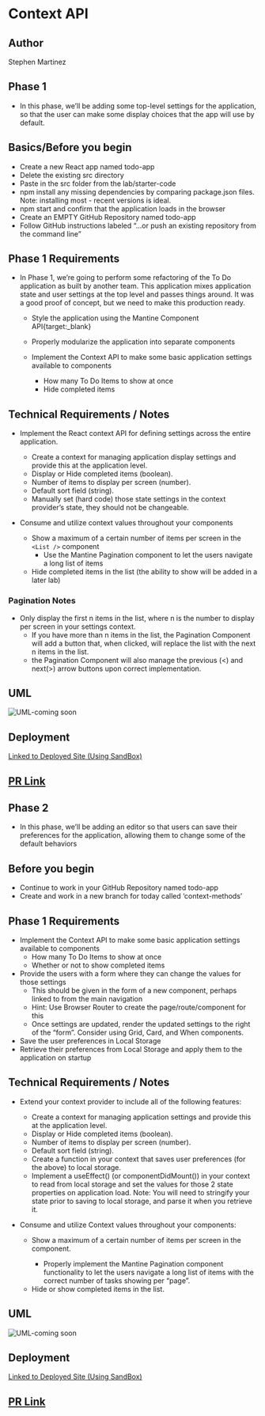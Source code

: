 # Context API

## Author

Stephen Martinez

## Phase 1

- In this phase, we’ll be adding some top-level settings for the application, so that the user can make some display choices that the app will use by default.

## Basics/Before you begin

- Create a new React app named todo-app
- Delete the existing src directory
- Paste in the src folder from the lab/starter-code
- npm install any missing dependencies by comparing package.json files. Note: installing most - recent versions is ideal.
- npm start and confirm that the application loads in the browser
- Create an EMPTY GitHub Repository named todo-app
- Follow GitHub instructions labeled “…or push an existing repository from the command line”

## Phase 1 Requirements

- In Phase 1, we’re going to perform some refactoring of the To Do application as built by another team. This application mixes application state and user settings at the top level and passes things around. It was a good proof of concept, but we need to make this production ready.

  - Style the application using the Mantine Component API{target:_blank}

  - Properly modularize the application into separate components

  - Implement the Context API to make some basic application settings available to components

    - How many To Do Items to show at once
    - Hide completed items

## Technical Requirements / Notes

- Implement the React context API for defining settings across the entire application.
  - Create a context for managing application display settings and provide this at the application level.
  - Display or Hide completed items (boolean).
  - Number of items to display per screen (number).
  - Default sort field (string).
  - Manually set (hard code) those state settings in the context provider’s state, they should not be changeable.

- Consume and utilize context values throughout your components
  - Show a maximum of a certain number of items per screen in the `<List />` component
    - Use the Mantine Pagination component to let the users navigate a long list of items
  - Hide completed items in the list (the ability to show will be added in a later lab)

### Pagination Notes

- Only display the first n items in the list, where n is the number to display per screen in your settings context.
  - If you have more than n items in the list, the Pagination Component will add a button that, when clicked, will replace the list with the next n items in the list.
  - the Pagination Component will also manage the previous (<) and next(>) arrow buttons upon correct implementation.

## UML

![UML-coming soon]()

## Deployment

[Linked to Deployed Site (Using SandBox)](https://codesandbox.io/p/github/SdMartinez13/todo-app/context-settings?workspace=%257B%2522activeFileId%2522%253Anull%252C%2522openFiles%2522%253A%255B%255D%252C%2522sidebarPanel%2522%253A%2522EXPLORER%2522%252C%2522gitSidebarPanel%2522%253A%2522COMMIT%2522%252C%2522sidekickItems%2522%253A%255B%257B%2522type%2522%253A%2522PREVIEW%2522%252C%2522taskId%2522%253A%2522start%2522%252C%2522port%2522%253A3000%252C%2522key%2522%253A%2522cl9y30elz00a83b6hczpgsq84%2522%252C%2522isMinimized%2522%253Afalse%257D%255D%257D)

## [PR Link](https://github.com/SdMartinez13/todo-app/pull/1)

## Phase 2

- In this phase, we’ll be adding an editor so that users can save their preferences for the application, allowing them to change some of the default behaviors

## Before you begin

- Continue to work in your GitHub Repository named todo-app
- Create and work in a new branch for today called ‘context-methods’

## Phase 1 Requirements

- Implement the Context API to make some basic application settings available to components
  - How many To Do Items to show at once
  - Whether or not to show completed items
- Provide the users with a form where they can change the values for those settings
  - This should be given in the form of a new component, perhaps linked to from the main navigation
  - Hint: Use Browser Router to create the page/route/component for this
  - Once settings are updated, render the updated settings to the right of the “form”. Consider using Grid, Card, and When components.
- Save the user preferences in Local Storage
- Retrieve their preferences from Local Storage and apply them to the application on startup

## Technical Requirements / Notes

- Extend your context provider to include all of the following features:
  - Create a context for managing application settings and provide this at the application level.
  - Display or Hide completed items (boolean).
  - Number of items to display per screen (number).
  - Default sort field (string).
  - Create a function in your context that saves user preferences (for the above) to local storage.
  - Implement a useEffect() (or componentDidMount()) in your context to read from local storage and set the values for those 2 state properties on application load.
Note: You will need to stringify your state prior to saving to local storage, and parse it when you retrieve it.

- Consume and utilize Context values throughout your components:
  - Show a maximum of a certain number of items per screen in the <List /> component.
    - Properly implement the Mantine Pagination component functionality to let the users navigate a long list of items with the correct number of tasks showing per “page”.
  - Hide or show completed items in the list.

## UML

![UML-coming soon]()

## Deployment

[Linked to Deployed Site (Using SandBox)]()

## [PR Link](https://github.com/SdMartinez13/todo-app/pull/1)
